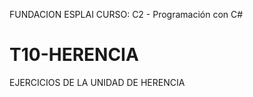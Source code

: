 FUNDACION ESPLAI
CURSO:  C2 - Programación con C#

# T10-HERENCIA
EJERCICIOS DE LA UNIDAD DE HERENCIA
